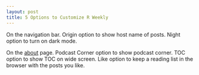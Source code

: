 ```yaml
---
layout: post
title: 5 Options to Customize R Weekly
---
```


On the navigation bar. Origin option to show host name of posts. Night option to turn on dark mode.

On the [about](https://rweekly.org/about.html#Options) page. Podcast Corner option to show podcast corner. TOC option to show TOC on wide screen. Like option to keep a reading list in the browser with the posts you like.


